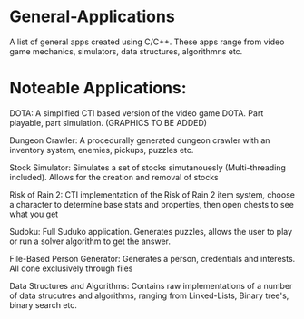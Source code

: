 # General-Applications
 A list of general apps created using C/C++. These apps range from video game mechanics, simulators, data structures, algorithmns etc.

Noteable Applications:
======================
DOTA:
A simplified CTI based version of the video game DOTA. Part playable, part simulation. (GRAPHICS TO BE ADDED)

Dungeon Crawler:
A procedurally generated dungeon crawler with an inventory system, enemies, pickups, puzzles etc.

Stock Simulator:
Simulates a set of stocks simutanouesly (Multi-threading included). Allows for the creation and removal of stocks

Risk of Rain 2:
CTI implementation of the Risk of Rain 2 item system, choose a character to determine base stats and properties, then open chests to see what you get

Sudoku:
Full Suduko application. Generates puzzles, allows the user to play or run a solver algorithm to get the answer.

File-Based Person Generator:
Generates a person, credentials and interests. All done exclusively through files

Data Structures and Algorithms:
Contains raw implementations of a number of data strucutres and algorithms, ranging from Linked-Lists, Binary tree's, binary search etc.


